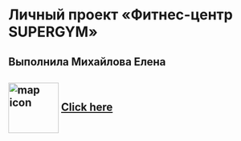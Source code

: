 # Личный проект «Фитнес-центр SUPERGYM» 
Выполнила Михайлова Елена
---

 <img align="center" src="https://user-images.githubusercontent.com/96042722/207659492-70e6375b-196e-4f52-9551-220a8830c602.png" width="100px" height="100px"
       alt="map icon"/>
  <a href="https://elenamihailova.github.io/Fitness-center/"> Click here </a>
---

